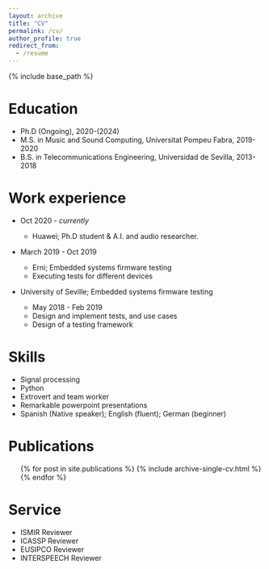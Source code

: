 ```yaml
---
layout: archive
title: "CV"
permalink: /cv/
author_profile: true
redirect_from:
  - /resume
---
```


{% include base_path %}

Education
======
* Ph.D (Ongoing), 2020-(2024)
* M.S. in Music and Sound Computing, Universitat Pompeu Fabra, 2019-2020
* B.S. in Telecommunications Engineering, Universidad de Sevilla, 2013-2018

Work experience
======
* Oct 2020 - *currently*
  * Huawei; Ph.D student & A.I. and audio researcher.

* March 2019 - Oct 2019
  * Erni; Embedded systems firmware testing
  * Executing tests for different devices

* University of Seville; Embedded systems firmware testing
  * May 2018 - Feb 2019 
  * Design and implement tests, and use cases
  * Design of a testing framework

Skills
======
* Signal processing
* Python
* Extrovert and team worker
* Remarkable powerpoint presentations
* Spanish (Native speaker); English (fluent); German (beginner)

Publications
======
  <ul>{% for post in site.publications %}
    {% include archive-single-cv.html %}
  {% endfor %}</ul>
  
[//]: # (Talks)

[//]: # (======)

[//]: # (  <ul>{% for post in site.talks %})

[//]: # (    {% include archive-single-talk-cv.html %})

[//]: # (  {% endfor %}</ul>)
  
[//]: # (Teaching)

[//]: # (======)

[//]: # (  <ul>{% for post in site.teaching %})

[//]: # (    {% include archive-single-cv.html %})

[//]: # (  {% endfor %}</ul>)

[//]: # (  )


Service
======

* ISMIR Reviewer
* ICASSP Reviewer
* EUSIPCO Reviewer
* INTERSPEECH Reviewer
